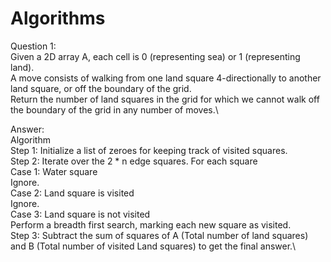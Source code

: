 # Algorithms

Question 1:\
Given a 2D array A, each cell is 0 (representing sea) or 1 (representing land).\
A move consists of walking from one land square 4-directionally to another land square, or off the boundary of the grid.\
Return the number of land squares in the grid for which we cannot walk off the boundary of the grid in any number of moves.\

Answer:\
Algorithm \
Step 1: Initialize a list of zeroes for keeping track of visited squares.\
Step 2: Iterate over the 2 * n edge squares. For each square \
  Case 1: Water square\
    Ignore.\
  Case 2: Land square is visited \
    Ignore.\
  Case 3: Land square is not visited\
    Perform a breadth first search, marking each new square as visited.\
Step 3: Subtract the sum of squares of A (Total number of land squares) and B (Total number of visited Land squares) to get the final answer.\

